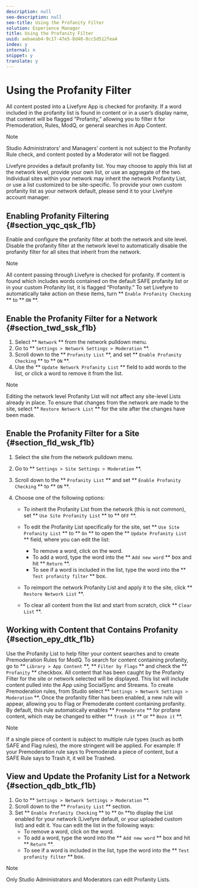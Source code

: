 ```yaml
---
description: null
seo-description: null
seo-title: Using the Profanity Filter
solution: Experience Manager
title: Using the Profanity Filter
uuid: aebaeab4-9c17-47e5-8d40-8cc5d512fea4
index: y
internal: n
snippet: y
translate: y
---
```


# Using the Profanity Filter

All content posted into a Livefyre App is checked for profanity. If a word included in the profanity list is found in content or in a user’s display name, that content will be flagged “Profanity,” allowing you to filter it for Premoderation, Rules, ModQ, or general searches in App Content.

>[!NOTE]
>
>Studio Administrators’ and Managers’ content is not subject to the Profanity Rule check, and content posted by a Moderator will not be flagged.

Livefyre provides a default profanity list. You may choose to apply this list at the network level, provide your own list, or use an aggregate of the two. Individual sites within your network may inherit the network Profanity List, or use a list customized to be site-specific.
To provide your own custom profanity list as your network default, please send it to your Livefyre account manager.

## Enabling Profanity Filtering {#section_yqc_qsk_f1b}

Enable and configure the profanity filter at both the network and site level. Disable the profanity filter at the network level to automatically disable the profanity filter for all sites that inherit from the network.

>[!NOTE]
>
>All content passing through Livefyre is checked for profanity. If content is found which includes words contained on the default SAFE profanity list or in your custom Profanity list, it is flagged “Profanity.” To set Livefyre to automatically take action on these items, turn ** `Enable Profanity Checking` ** to ** `ON` **.


## Enable the Profanity Filter for a Network {#section_twd_ssk_f1b}


1. Select ** `Network` ** from the network pulldown menu.
1. Go to ** `Settings > Network Settings > Moderation` **.
1. Scroll down to the ** `Profanity List` **, and set ** `Enable Profanity Checking` ** to ** `ON` **.
1. Use the ** `Update Network Profanity List` ** field to add words to the list, or click a word to remove it from the list.

>[!NOTE]
>
>Editing the network level Profanity List will not affect any site-level Lists already in place. To ensure that changes from the network are made to the site, select ** `Restore Network List` ** for the site after the changes have been made.


## Enable the Profanity Filter for a Site {#section_fld_wsk_f1b}


1. Select the site from the network pulldown menu.
1. Go to ** `Settings > Site Settings > Moderation` **.
1. Scroll down to the ** `Profanity List` ** and set ** `Enable Profanity Checking` ** to ** `ON` **.
1. Choose one of the following options:

    * To inherit the Profanity List from the network (this is not common), set ** `Use Site Profanity List` ** to ** `OFF` **.
    * To edit the Profanity List specifically for the site, set ** `Use Site Profanity List` ** to ** `On` ** to open the ** `Update Profanity List` ** field, where you can edit the list:    
        * To remove a word, click on the word.
        * To add a word, type the word into the ** `Add new word` ** box and hit ** `Return` **.
        * To see if a word is included in the list, type the word into the ** `Test profanity filter` ** box.

    * To reimport the network Profanity List and apply it to the site, click ** `Restore Network List` **.
    * To clear all content from the list and start from scratch, click ** `Clear List` **.


## Working with Content that Contains Profanity {#section_epy_dtk_f1b}

Use the Profanity List to help filter your content searches and to create Premoderation Rules for ModQ.
To search for content containing profanity, go to ** `Library > App Content` **, ** `Filter by Flags` ** and check the ** `Profanity` ** checkbox. All content that has been caught by the Profanity Filter for the site or network selected will be displayed. This list will include content pulled into the App using SocialSync and Streams.
To create Premoderation rules, from Studio select ** `Settings > Network Settings > Moderation` **. Once the profanity filter has been enabled, a new rule will appear, allowing you to Flag or Premoderate content containing profanity. By default, this rule automatically enables ** `Premoderate` ** for profane content, which may be changed to either ** `Trash it` ** or ** `Bozo it` **.

>[!NOTE]
>
>If a single piece of content is subject to multiple rule types (such as both SAFE and Flag rules), the more stringent will be applied. For example: If your Premoderation rule says to Premoderate a piece of content, but a SAFE Rule says to Trash it, it will be Trashed.


## View and Update the Profanity List for a Network {#section_qdb_btk_f1b}


1. Go to ** `Settings > Network Settings > Moderation` **.
1. Scroll down to the ** `Profanity List` ** section.
1. Set ** `Enable Profanity Checking` ** to ** `On` **to display the List enabled for your network (Livefyre default, or your uploaded custom list) and edit it. You can edit the list in the following ways:
    * To remove a word, click on the word.
    * To add a word, type the word into the ** `Add new word` ** box and hit ** `Return` **.
    * To see if a word is included in the list, type the word into the ** `Test profanity filter` ** box.


>[!NOTE]
>
>Only Studio Administrators and Moderators can edit Profanity Lists.

